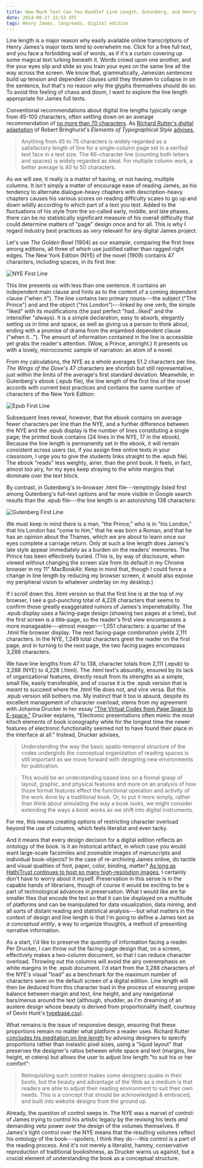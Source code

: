 ```yaml
---
title: How Much Text Can You Handle? Line Length, Gutenberg, and Henry James
date: 2014-08-27 15:53 UTC
tags: Henry James, longreads, digital edition
---
```


Line length is a major reason why easily available online transcriptions of Henry James's major texts tend to overwhelm me. Click for a free full text, and you face a forbidding wall of words, as if it's a curtain covering up some magical text lurking beneath it. Words crowd upon one another, and the your eyes slip and slide as you train your eyes on the same line all the way across the screen. We know that, grammatically, Jamesian sentences build up tension and dependent clauses until they threaten to collapse in on the sentence, but that's no reason why the glyphs themselves should do so. To avoid this feeling of chaos and doom, I want to explore the line length appropriate for James full texts.

Conventional recommendations about digital line lengths typically range from 45-100 characters, often settling down on an average recommendation of [no more than 70 characters]((http://webdesign.tutsplus.com/articles/typographic-readability-and-legibility--webdesign-12211)). As [Richard Rutter's digital adaptation](http://webtypography.net/) of Robert Bringhurst's _Elements of Typographical Style_ [advises](http://webtypography.net/2.1.2), 

>Anything from 45 to 75 characters is widely regarded as a satisfactory length of line for a single-column page set in a serifed text face in a text size. The 66-character line (counting both letters and spaces) is widely regarded as ideal. For multiple column work, a better average is 40 to 50 characters.

As we will see, it really _is_ a matter of having, or not having, multiple columns. It isn't simply a matter of encourage ease of reading James, as his tendency to alternate dialogue-heavy chapters with description-heavy chapters causes his various scores on reading difficulty scales to go up and down wildly according to which part of a text you test. Added to the fluctuations of his style from the so-called early, middle, and late phases, there can be no statistically significant measure of his overall difficulty that could determine matters of "page" design once and for all. This is why I regard industry best practices as _very_ relevant for any digital James project. 

Let's use _The Golden Bowl_ (1904) as our example, comparing the first lines among editions, all three of which use justified rather than ragged right edges. The New York Edition (NYE) of the novel (1909) contains 47 characters, including spaces, in its first line:

![NYE First Line](/images/blog/NYE_first_wings_of_the_dove_line.jpg)

This line presents us with less than one sentence. It contains an independent main clause and hints as to the content of a coming dependent clause ("when it"). The line contains two primary nouns---the subject ("The Prince") and and the object ("his London")---linked by one verb, the simple "liked" with its modifications (the past perfect "had...liked" and the intensifier "always). It is a simple declaration, easy to absorb, elegantly setting us in time and space, as well as giving us a person to think about, ending with a promise of drama from the enjambed dependent clause ("when it..."). The amount of information contained in the line is accessible yet grabs the reader's attention. (Wow, a Prince, amiright.) It presents us with a lovely, microcosmic sample of narration: an atom of a novel.

From my calculations, the NYE as a whole averages 51.2 characters per line. _The Wings of the Dove_'s 47 characters are shortish but still representative, just within the limits of the average's first standard deviation. Meanwhile, in Gutenberg's ebook (.epub file), the line length of the first line of the novel accords with current best practices and contains the same number of characters of the New York Edition:

![Epub First Line](/images/blog/epub_first_line_of_wings_of_the_dove.jpg)

Subsequent lines reveal, however, that the ebook contains on average fewer characters per line than the NYE, and a further difference between the NYE and the .epub display is the number of lines constituting a single page; the printed book contains (24 lines in the NYE, 17 in the ebook). Because the line length is permanently set in the ebook, it will remain consistent across users (so, if you assign free online texts in your classroom, I urge you to give the students links straight to the .epub file). The ebook "reads" less weighty, airier, than the print book. It feels, in fact, almost _too_ airy, for my eyes keep straying to the white margins that dominate over the text block. 

By contrast, in Gutenberg's in-browser .html file---temptingly listed first among Gutenberg's full-text options and far more visible in Google search results than the .epub file---the line length is an astonishing 138 characters:

![Gutenberg First Line](/images/blog/gutenberg_first_line_of_wings_of_the_dove.jpg)

We must keep in mind there is a man, "the Prince," who is in "his London," that his London has "come to him," that he was born a Roman, and that he has an opinion about the Thames, which we are about to learn once our eyes complete a carriage return. Only at such a line length does James's late style appear immediately as a burden on the readers' memories. The Prince has been effectively buried. (This is, by way of disclosure, when viewed without changing the screen size from its default in my Chrome browser in my 11" MacBookAir. Keep in mind that, though I could force a change in line length by reducing my browser screen, it would also expose my peripheral vision to whatever underlay on my desktop.) 

If I scroll down this .html version so that the first line is at the top of my browser, I see a gut-punching total of 4,228 characters that seems to confirm those greatly exaggerated rumors of James's impenetrability. The .epub display uses a facing-page design (showing two pages at a time), but the first screen is a title-page, so the reader's first view encompasses a more manageable---almost meager---1,051 characters: a quarter of the .html file browser display. The next facing-page combination yields 2,111 characters. In the NYE, 1,249 total characters greet the reader on the first page, and in turning to the next page, the two facing pages encompass 3,288 characters.

We have line lengths from 47 to 138, character totals from 2,111 (.epub) to 3,288 (NYE) to 4,228 (.html). The .html text's absurdity, ensured by its lack of organizational features, directly result from its strengths as a simple, small file, easily transferable, and of course it is the .epub version that is _meant_ to succeed where the .html file does not, and vice versa. But this .epub version still bothers me. My instinct that it too is absurd, despite its excellent management of character overload, stems from my agreement with Johanna Drucker in her essay ["The Virtual Codex from Page Space to E-space."](http://www.digitalhumanities.org/companion/view?docId=blackwell/9781405148641/9781405148641.xml&chunk.id=ss1-5-5&toc.depth=1&toc.id=ss1-5-5&brand=9781405148641_brand) Drucker explains, "Electronic presentations often mimic the most kitsch elements of book iconography while for the longest time the newer features of electronic functionality seemed not to have found their place in the interface at all." Instead, Drucker advises,

>Understanding the way the basic spatio-temporal structure of the codex undergirds the conceptual organization of reading spaces is still important as we move forward with designing new environments for publication.

>This would be an understanding based less on a formal grasp of layout, graphic, and physical features and more on an analysis of how those format features effect the functional operation and activity of the work done by a traditional book. Or, to put it more simply, rather than think about simulating the way a book looks, we might consider extending the ways a book works as we shift into digital instruments.

For me, this means creating options of restricting character overload beyond the use of columns, which feels literalist and even tacky.

And it means that every design decision for a digital edition reflects an ontology of the book. Is it an historical artifact, in which case you would want large-scale facsimiles and zoomable images of manuscripts and individual book-objects? In the case of re-archiving James online, do tactile and visual qualities of font, paper, color, binding, matter? [As long as HathiTrust continues to host so many high-resolution images](http://catalog.hathitrust.org/Search/Home?lookfor=%22James,%20Henry,%201843-1916.%22&type=author&inst=), I certainly don't have to worry about it myself. Preservation in this sense is in the capable hands of librarians, though of course it would be exciting to be a part of technological advances in preservation. What I would like are far smaller files that encode the text so that it can be displayed on a multitude of platforms and can be manipulated for data visualization, data mining, and all sorts of distant reading and statistical analysis---but what matters in the context of design and line length is that I'm going to define a James text as _a conceptual entity_, a way to organize thoughts, a method of presenting narrative information.

As a start, I'd like to preserve the _quantity_ of information facing a reader. Per Drucker, I can throw out the facing-page design that, on a screen, effectively makes a two-column document, so that I can reduce character overload. Throwing out the columns will avoid the airy overemphasis on white margins in the .epub document. I'd start from the 3,288 characters of the NYE's visual "load" as a benchmark for the maximum number of characters seen on the default screen of a digital edition. Line length will then be deduced from this character load in the process of ensuring proper balance between margin and text, line height, and any navigational bars/menus around the text (although, shudder, as I'm dreaming of an austere design whose beauty is derived from proportionality itself, courtesy of Devin Hunt's [typebase.css](http://devinhunt.github.io/typebase.css/)).

What remains is the issue of responsive design, ensuring that these proportions remain no matter what platform a reader uses. Richard Rutter [concludes his meditation on line length](http://webtypography.net/2.1.2) by advising designers to specify proportions rather than inelastic pixel sizes, using a "liquid layout" that preserves the designer's ratios between white space and text (margins, line height, et cetera) but allows the user to adjust line length "to suit his or her comfort":

>Relinquishing such control makes some designers quake in their boots, but the beauty and advantage of the Web as a medium is that readers are able to adjust their reading environment to suit their own needs. This is a concept that should be acknowledged & embraced, and built into website designs from the ground up.

Already, the question of control seeps in. The NYE was a marvel of control: of James trying to control his artistic legacy by the revising his texts _and_ demanding veto power over the design of the volumes themselves. If James's tight control over the NYE means that the resulting volumes reflect his ontology of the book---spoilers, I think they do---this control is a part of the reading process. And it's not merely a literalist, hammy, conservative reproduction of traditional bookishness, as Drucker warns us against, but a crucial element of understanding the book as a conceptual structure.